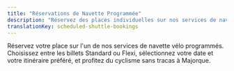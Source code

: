 ```yaml
---
title: "Réservations de Navette Programmée"
description: "Réservez des places individuelles sur nos services de navette vélo programmés à Majorque"
translationKey: scheduled-shuttle-bookings
---
```


Réservez votre place sur l'un de nos services de navette vélo programmés. Choisissez entre les billets Standard ou Flexi, sélectionnez votre date et votre itinéraire préféré, et profitez du cyclisme sans tracas à Majorque.

<link rel="stylesheet" href="/css/booking-form.css?v=5">
<script src="https://js.stripe.com/v3/"></script>

<!-- Scheduled shuttle booking form will be loaded here -->
<div id="scheduled-booking-container"></div>

<script src="/js/scheduled-booking-form.js?v=1"></script>
